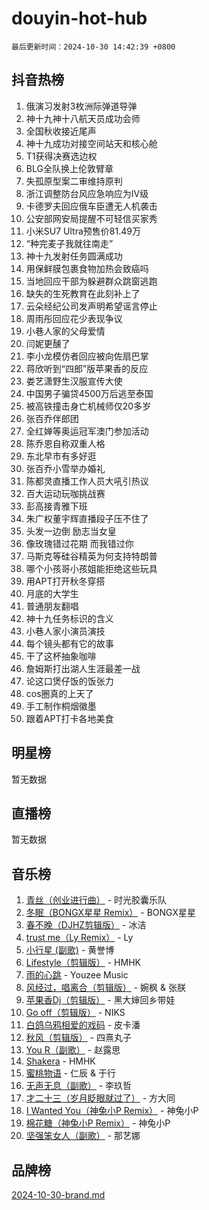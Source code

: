 # douyin-hot-hub

`最后更新时间：2024-10-30 14:42:39 +0800`

## 抖音热榜

1. 俄演习发射3枚洲际弹道导弹
1. 神十九神十八航天员成功会师
1. 全国秋收接近尾声
1. 神十九成功对接空间站天和核心舱
1. T1获得决赛选边权
1. BLG全队换上伦敦臂章
1. 失孤原型案二审维持原判
1. 浙江调整防台风应急响应为Ⅳ级
1. 卡德罗夫回应俄车臣遭无人机袭击
1. 公安部网安局提醒不可轻信买家秀
1. 小米SU7 Ultra预售价81.49万
1. “种完麦子我就往南走”
1. 神十九发射任务圆满成功
1. 用保鲜膜包裹食物加热会致癌吗
1. 当地回应干部为躲避群众跳窗逃跑
1. 缺失的生死教育在此刻补上了
1. 云朵经纪公司发声明希望谣言停止
1. 周雨彤回应花少表现争议
1. 小巷人家的父母爱情
1. 闫妮更醺了
1. 李小龙模仿者回应被向佐扇巴掌
1. 蒋欣听到“四郎”版苹果香的反应
1. 娄艺潇野生汉服宣传大使
1. 中国男子骗贷4500万后逃至泰国
1. 被高铁撞击身亡机械师仅20多岁
1. 张百乔伴郎团
1. 全红婵等奥运冠军澳门参加活动
1. 陈乔恩自称双重人格
1. 东北早市有多好逛
1. 张百乔小雪举办婚礼
1. 陈都灵直播工作人员大吼引热议
1. 百大运动玩咖挑战赛
1. 彭高接青雅下班
1. 朱广权董宇辉直播段子压不住了
1. 头发一边倒 励志当女皇
1. 像玫瑰错过花期 而我错过你
1. 马斯克等硅谷精英为何支持特朗普
1. 哪个小孩哥小孩姐能拒绝这些玩具
1. 用APT打开秋冬穿搭
1. 月底的大学生
1. 普通朋友翻唱
1. 神十九任务标识的含义
1. 小巷人家小演员演技
1. 每个镜头都有它的故事
1. 干了这杯抽象咖啡
1. 詹姆斯打出湖人生涯最差一战
1. 论这口煲仔饭的饭张力
1. cos圈真的上天了
1. 手工制作桐烟徽墨
1. 跟着APT打卡各地美食

## 明星榜

暂无数据

## 直播榜

暂无数据

## 音乐榜

1. [青丝（创业进行曲）](https://sf5-hl-cdn-tos.douyinstatic.com/obj/tos-cn-ve-2774/ooYARJB5iBRNhCOkDsS3BAKW91CIMoQfwzwKLi) - 时光胶囊乐队
1. [冬眠（BONGX星星 Remix）](https://sf3-cdn-tos.douyinstatic.com/obj/tos-cn-ve-2774/oMCfFFoE3LwQ7agAgOIG4ieExqkeAsxNBEkLdz) - BONGX星星
1. [春不晚（DJHZ剪辑版）](https://sf5-hl-cdn-tos.douyinstatic.com/obj/tos-cn-ve-2774/osEZa7YZ6wNo9QDABgfGFaCQKRQTNafsBJDnKt) - 冰洁
1. [trust me（Ly Remix）](https://sf3-cdn-tos.douyinstatic.com/obj/tos-cn-ve-2774/oUo1M8fz5AfmMSExABQQKFE0eCMWgsiccfqrMA) - Ly
1. [小行星 (副歌)](https://sf5-hl-cdn-tos.douyinstatic.com/obj/tos-cn-ve-2774/oArWEvgkJwVsB0KMIw6iBsAoHAciIjJqzWeTQr) - 黄誉博
1. [Lifestyle（剪辑版）](https://sf6-cdn-tos.douyinstatic.com/obj/tos-cn-ve-2774/owfqGgjwG3V5lCLaAIezFMeg3LtuKNBaZKgzPV) - HMHK
1. [雨的心跳](https://sf3-cdn-tos.douyinstatic.com/obj/tos-cn-ve-2774/o0vI5NZuiJgxWIQQFhXO0RTrsiIAsBSiMIECz) - Youzee Music
1. [风经过，唱离合（剪辑版）](https://sf3-cdn-tos.douyinstatic.com/obj/tos-cn-ve-2774/okllg5DG2MmUF3aiiDfBZx6ZLvfwOTtbCEAHyI) - 婉枫 & 张朕
1. [苹果香Dj（剪辑版）](https://sf5-hl-cdn-tos.douyinstatic.com/obj/tos-cn-ve-2774/oEeIEQbYGAOspCTRAIeYF4Ok8LgZ8NBaRe4ztR) - 黑大婶回乡带娃
1. [Go off（剪辑版）](https://sf5-hl-cdn-tos.douyinstatic.com/obj/tos-cn-ve-2774/oYLJZTCGnIQBt2BsMBCFksOEMnDQesCr2gfZ7N) - NIKS
1. [白鸽乌鸦相爱的戏码](https://sf3-cdn-tos.douyinstatic.com/obj/tos-cn-ve-2774/oMVVEf6eDAOmFtNtCsEqKpIorBDM8Nkg6TZRqC) - 皮卡潘
1. [秋风（剪辑版）](https://sf5-hl-cdn-tos.douyinstatic.com/obj/tos-cn-ve-2774/ocGaU84LfAfzMd2wbXdQFpCGhBiXg82JNMRRie) - 四熹丸子
1. [You R（副歌）](https://sf5-hl-cdn-tos.douyinstatic.com/obj/tos-cn-ve-2774/oc0MZn9aEfLkCFLIxKQQcgBjS9mBBuDttYPfZ1) - 赵露思
1. [Shakera](https://sf5-hl-cdn-tos.douyinstatic.com/obj/tos-cn-ve-2774/ocKtEBgQ8FiQCBDf3nj9Z9gEGEQ4fAZDYEocLY) - HMHK
1. [蜜桃物语](https://sf5-hl-cdn-tos.douyinstatic.com/obj/tos-cn-ve-2774/oIhOSCZtIACtYU4XQkngiW9kCBfVD1Fz9IYeqL) - 仁辰 & 于行
1. [无声无息（副歌）](https://sf3-cdn-tos.douyinstatic.com/obj/tos-cn-ve-2774/osmzBBdYMBoz2NHW7AYiZEErnITswCiYzuA3Nf) - 李玖哲
1. [才二十三（岁月眨眼就过了）](https://sf5-hl-cdn-tos.douyinstatic.com/obj/tos-cn-ve-2774/oYAvkTrUXEBMWYUbL3nl8i01MJ5skiIZASC2H) - 方大同
1. [I Wanted You（神兔小P Remix）](https://sf5-hl-cdn-tos.douyinstatic.com/obj/tos-cn-ve-2774/o4CAubmDQdZeEkstFnCvKIMDag8D2BSBOjfNuh) - 神兔小P
1. [棉花糖（神兔小P Remix）](https://sf5-hl-cdn-tos.douyinstatic.com/obj/tos-cn-ve-2774/o0pEDf1GaEfEYJ1FbgOAFCITQ1zeFD3kgBWGcG) - 神兔小P
1. [坚强笨女人（副歌）](https://sf3-cdn-tos.douyinstatic.com/obj/tos-cn-ve-2774/ospNInQiZvGWyBVg5zkNsAMct5uJIg1CrZiPL) - 那艺娜

## 品牌榜

[2024-10-30-brand.md](2024-10-30-brand.md)
